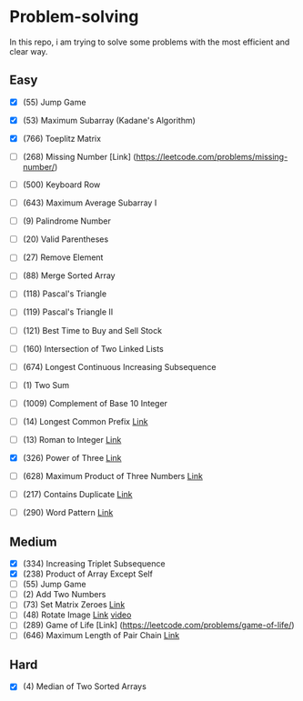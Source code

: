 # Problem-solving
In this repo, i am trying to solve some problems with the most efficient and clear way.
## Easy
- [X] (55) Jump Game
- [X] (53) Maximum Subarray (Kadane's Algorithm)
- [X] (766) Toeplitz Matrix
- [ ] (268) Missing Number [Link] (https://leetcode.com/problems/missing-number/)
- [ ] (500) Keyboard Row
- [ ] (643) Maximum Average Subarray I
- [ ] (9) Palindrome Number
- [ ] (20) Valid Parentheses
- [ ] (27) Remove Element
- [ ] (88) Merge Sorted Array
- [ ] (118) Pascal's Triangle
- [ ] (119) Pascal's Triangle II
- [ ] (121) Best Time to Buy and Sell Stock
- [ ] (160) Intersection of Two Linked Lists
- [ ] (674) Longest Continuous Increasing Subsequence
- [ ] (1) Two Sum
- [ ] (1009) Complement of Base 10 Integer
- [ ] (14) Longest Common Prefix [Link](https://leetcode.com/problems/longest-common-prefix/)
- [ ] (13) Roman to Integer [Link](https://leetcode.com/problems/roman-to-integer/)
- [X] (326) Power of Three [Link](https://leetcode.com/problems/power-of-three)
- [ ] (628) Maximum Product of Three Numbers [Link](https://leetcode.com/problems/maximum-product-of-three-numbers/)
- [ ] (217) Contains Duplicate [Link](https://leetcode.com/problems/contains-duplicate/)
- [ ] (290) Word Pattern [Link](https://leetcode.com/problems/word-pattern/)


## Medium
- [X] (334) Increasing Triplet Subsequence
- [X] (238) Product of Array Except Self
- [ ] (55) Jump Game
- [ ] (2) Add Two Numbers
- [ ] (73) Set Matrix Zeroes [Link](https://leetcode.com/problems/set-matrix-zeroes/)
- [ ] (48) Rotate Image [Link](https://leetcode.com/problems/rotate-image/) [video](https://www.youtube.com/watch?v=kd5u3GEQkPY)
- [ ] (289) Game of Life [Link] (https://leetcode.com/problems/game-of-life/)
- [ ] (646) Maximum Length of Pair Chain [Link](https://leetcode.com/problems/maximum-length-of-pair-chain/)

## Hard
- [X] (4) Median of Two Sorted Arrays
